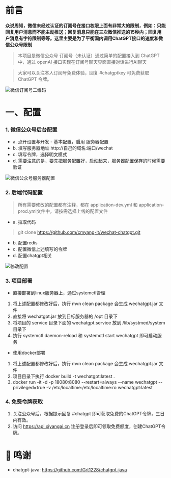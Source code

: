 # 前言

**众说周知，微信未经过认证的订阅号在接口权限上面有非常大的限制，例如：只能回复用户消息而不能主动推送；回复消息只能在三次微信推送的15秒内；回复用户消息有字符限制等等。这里主要是为了平衡国内调用ChatGPT接口的速度和微信公众号限制**

> 本项目是微信公众号 订阅号（未认证）通过简单的配置接入到 ChatGPT 中，通过 openAI 接口实现在订阅号聊天界面直接对话进行AI聊天

> 大家可以关注本人订阅号免费体验，回复 #chatgptkey 可免费获取 ChatGPT 令牌。

![微信订阅号二维码](https://image.cmyang.cn/i/2024/03/28/660508c75724d.jpg)

# 一、配置

### 1. 微信公众号后台配置

- a. 点开设置与开发 - 基本配置，启用 服务器配置
- b. 填写服务器地址 http://自己的域名:端口/wechat
- c. 填写令牌，选择明文模式
- d. 需要注意的是，要先把服务配置好，启动起来，服务器配置保存的时候需要验证

![微信公众号服务器配置](https://image.cmyang.cn/i/2024/03/28/66050890d243a.png)

### 2. 后端代码配置

> 所有需要修改的配置都有注释，都在 application-dev.yml 和 application-prod.yml文件中，请按需选择上线的配置文件

- a. 拉取代码
> git clone https://github.com/cmyang-it/wechat-chatgpt.git
- b. 配置redis
- c. 配置微信上述填写的令牌
- d. 配置chatgpt相关

![修改配置](https://image.cmyang.cn/i/2024/06/04/665eb317f28b0.png)

### 3. 项目部署

- 直接部署到linux服务器上，通过systemctl管理
1. 将上述配置都修改好后，执行 mvn clean package 会生成 wechatgpt.jar 文件
2. 直接将 wechatgpt.jar 放到目标服务器的 /opt 目录下
3. 将项目的 service 目录下面的 wechatgpt.service 放到 /lib/systmed/system目录下
4. 执行 systemctl daemon-reload 和 systemctl start wechatgpt 即可启动服务

- 使用docker部署
1. 将上述配置都修改好后，执行 mvn clean package 会生成 wechatgpt.jar 文件
2. 项目目录下执行 docker build -t wechatgpt:latest .
3. docker run -it -d -p 18080:8080 --restart=always --name wechatgpt --privileged=true  -v /etc/localtime:/etc/localtime:ro wechatgpt:latest

### 4. 免费令牌获取
1. 关注公众号后，根据提示回复 #chatgpt 即可获取免费的ChatGPT令牌，三日内有效。
2. 访问 https://api.xiyangai.cn 注册登录后即可领取免费额度，创建ChatGPT令牌。

# 🙏 鸣谢 
- chatgpt-java: https://github.com/Grt1228/chatgpt-java
